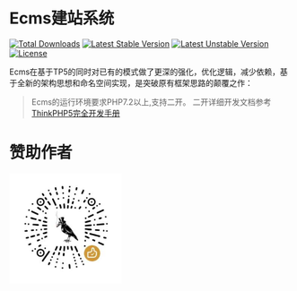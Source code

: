 Ecms建站系统
===============

[![Total Downloads](https://poser.pugx.org/topthink/think/downloads)](https://packagist.org/packages/ehua/ecms)
[![Latest Stable Version](https://poser.pugx.org/topthink/think/v/stable)](https://packagist.org/packages/ehua/ecms)
[![Latest Unstable Version](https://poser.pugx.org/topthink/think/v/unstable)](https://packagist.org/packages/ehua/ecms)
[![License](https://poser.pugx.org/topthink/think/license)](https://packagist.org/packages/ehua/ecms)

Ecms在基于TP5的同时对已有的模式做了更深的强化，优化逻辑，减少依赖，基于全新的架构思想和命名空间实现，是突破原有框架思路的颠覆之作：
> Ecms的运行环境要求PHP7.2以上,支持二开。 二开详细开发文档参考 [ThinkPHP5完全开发手册](http://www.kancloud.cn/manual/thinkphp5)


赞助作者
===============

<img src="/public/ecms/images/wx.jpg" width="200px">
